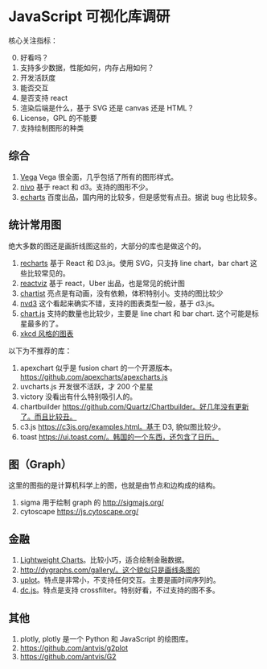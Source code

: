 # JavaScript 可视化库调研

<!--
ID: a07f5c2c-ae0c-4818-bdd3-7479d498fa0f
Status: publish
Date: 2020-05-28T14:09:32
Modified: 2020-05-28T14:09:32
wp_id: 1152
-->

核心关注指标：

0. 好看吗？
1. 支持多少数据，性能如何，内存占用如何？
2. 开发活跃度
3. 能否交互
4. 是否支持 react
5. 渲染后端是什么，基于 SVG 还是 canvas 还是 HTML？
6. License，GPL 的不能要
7. 支持绘制图形的种类

## 综合

1. [Vega](https://github.com/vega/vega) Vega 很全面，几乎包括了所有的图形样式。
2. [nivo](https://nivo.rocks/bar/canvas/) 基于 react 和 d3。支持的图形不少。
3. [echarts](https://github.com/apache/incubator-echarts) 百度出品，国内用的比较多，但是感觉有点丑。据说 bug 也比较多。

## 统计常用图

绝大多数的图还是画折线图这些的，大部分的库也是做这个的。

1. [recharts](http://recharts.org/en-US/) 基于 React 和 D3.js。使用 SVG，只支持 line chart，bar chart 这些比较常见的。
2. [reactviz](https://uber.github.io/react-vis/documentation/) 基于 react，Uber 出品，也是常见的统计图
3. [chartist](http://gionkunz.github.io/chartist-js/) 亮点是有动画，没有依赖，体积特别小。支持的图比较少
4. [nvd3](http://nvd3-community.github.io/nvd3/examples/site.html) 这个看起来确实不错，支持的图表类型一般，基于 d3.js。
5. [chart.js](https://github.com/chartjs/Chart.js) 支持的数量也比较少，主要是 line chart 和 bar chart. 这个可能是标星最多的了。
6. [xkcd 风格的图表](https://github.com/timqian/chart.xkcd)

以下为不推荐的库：

1. apexchart 似乎是 fusion chart 的一个开源版本。https://github.com/apexcharts/apexcharts.js
2. uvcharts.js 开发很不活跃，才 200 个星星
3. victory 没看出有什么特别吸引人的。
4. chartbuilder https://github.com/Quartz/Chartbuilder。好几年没有更新了。而且比较丑。
5. c3.js https://c3js.org/examples.html。基于 D3, 貌似图比较少。
6. toast https://ui.toast.com/。韩国的一个东西，还包含了日历。

## 图（Graph）

这里的图指的是计算机科学上的图，也就是由节点和边构成的结构。

1. sigma 用于绘制 graph 的 http://sigmajs.org/
2. cytoscape https://js.cytoscape.org/

## 金融

1. [Lightweight Charts](https://www.tradingview.com/lightweight-charts/)。比较小巧，适合绘制金融数据。
2. http://dygraphs.com/gallery/。这个貌似只是画线条图的
3. [uplot](https://github.com/leeoniya/uPlot)。特点是非常小，不支持任何交互。主要是画时间序列的。
10. [dc.js](https://github.com/dc-js/dc.js)。特点是支持 crossfilter。特别好看，不过支持的图不多。

## 其他

1. plotly, plotly 是一个 Python 和 JavaScript 的绘图库。
2. https://github.com/antvis/g2plot
3. https://github.com/antvis/G2
